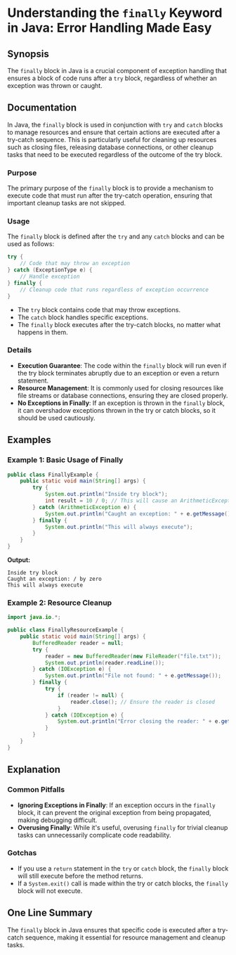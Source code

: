 <!--
Meta Description: # Understanding the `finally` Keyword in Java: Error Handling Made Easy ## Synopsis The `finally` block in Java is a crucial component of exception ha...
Meta Keywords: finally, block, try, catch, exception
-->

# Understanding the `finally` Keyword in Java: Error Handling Made Easy

## Synopsis
The `finally` block in Java is a crucial component of exception handling that ensures a block of code runs after a `try` block, regardless of whether an exception was thrown or caught.

## Documentation
In Java, the `finally` block is used in conjunction with `try` and `catch` blocks to manage resources and ensure that certain actions are executed after a try-catch sequence. This is particularly useful for cleaning up resources such as closing files, releasing database connections, or other cleanup tasks that need to be executed regardless of the outcome of the try block.

### Purpose
The primary purpose of the `finally` block is to provide a mechanism to execute code that must run after the try-catch operation, ensuring that important cleanup tasks are not skipped.

### Usage
The `finally` block is defined after the `try` and any `catch` blocks and can be used as follows:

```java
try {
    // Code that may throw an exception
} catch (ExceptionType e) {
    // Handle exception
} finally {
    // Cleanup code that runs regardless of exception occurrence
}
```

- The `try` block contains code that may throw exceptions.
- The `catch` block handles specific exceptions.
- The `finally` block executes after the try-catch blocks, no matter what happens in them.

### Details
- **Execution Guarantee**: The code within the `finally` block will run even if the try block terminates abruptly due to an exception or even a return statement.
- **Resource Management**: It is commonly used for closing resources like file streams or database connections, ensuring they are closed properly.
- **No Exceptions in Finally**: If an exception is thrown in the `finally` block, it can overshadow exceptions thrown in the try or catch blocks, so it should be used cautiously.

## Examples
### Example 1: Basic Usage of Finally

```java
public class FinallyExample {
    public static void main(String[] args) {
        try {
            System.out.println("Inside try block");
            int result = 10 / 0; // This will cause an ArithmeticException
        } catch (ArithmeticException e) {
            System.out.println("Caught an exception: " + e.getMessage());
        } finally {
            System.out.println("This will always execute");
        }
    }
}
```
**Output:**
```
Inside try block
Caught an exception: / by zero
This will always execute
```

### Example 2: Resource Cleanup

```java
import java.io.*;

public class FinallyResourceExample {
    public static void main(String[] args) {
        BufferedReader reader = null;
        try {
            reader = new BufferedReader(new FileReader("file.txt"));
            System.out.println(reader.readLine());
        } catch (IOException e) {
            System.out.println("File not found: " + e.getMessage());
        } finally {
            try {
                if (reader != null) {
                    reader.close(); // Ensure the reader is closed
                }
            } catch (IOException e) {
                System.out.println("Error closing the reader: " + e.getMessage());
            }
        }
    }
}
```

## Explanation
### Common Pitfalls
- **Ignoring Exceptions in Finally**: If an exception occurs in the `finally` block, it can prevent the original exception from being propagated, making debugging difficult.
- **Overusing Finally**: While it's useful, overusing `finally` for trivial cleanup tasks can unnecessarily complicate code readability.

### Gotchas
- If you use a `return` statement in the `try` or `catch` block, the `finally` block will still execute before the method returns.
- If a `System.exit()` call is made within the try or catch blocks, the `finally` block will not execute.

## One Line Summary
The `finally` block in Java ensures that specific code is executed after a try-catch sequence, making it essential for resource management and cleanup tasks.